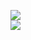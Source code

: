 [![](https://img.shields.io/badge/Made%20With-Github%20Spray-lightgrey.svg?style=for-the-badge&logo=github)](https://github.com/Annihil/github-spray#25644)  
[![](https://i.imgur.com/2DrTn0Z.gif)](https://github.com/Annihil/github-spray)